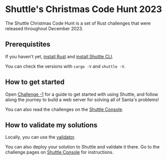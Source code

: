 # Shuttle's Christmas Code Hunt 2023

The Shuttle Christmas Code Hunt is a set of Rust challenges that were released throughout December 2023.

## Prerequistites

If you haven't yet, [install Rust](https://rustup.rs/) and [install Shuttle CLI](https://docs.shuttle.dev/getting-started/installation).

You can check the versions with `cargo -V` and `shuttle -V`.

## How to get started

Open [Challenge -1](challenges/-1.md) for a guide to get started with using Shuttle, and follow along the journey to build a web server for solving all of Santa's problems!

You can also read the challenges on the [Shuttle Console](https://console.shuttle.dev/).

## How to validate my solutions

Locally, you can use the [validator](validator/README.md).

You can also deploy your solution to Shuttle and validate it there. Go to the challenge pages on [Shuttle Console](https://console.shuttle.dev/) for instructions.
